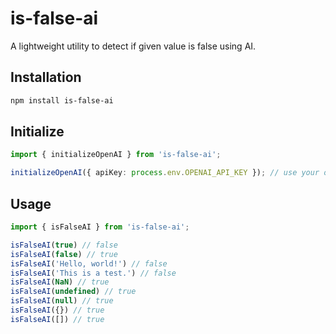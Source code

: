 # is-false-ai

A lightweight utility to detect if given value is false using AI.

## Installation

```bash
npm install is-false-ai
```

## Initialize

```typescript
import { initializeOpenAI } from 'is-false-ai';

initializeOpenAI({ apiKey: process.env.OPENAI_API_KEY }); // use your own OpenAI API key
```

## Usage

```typescript
import { isFalseAI } from 'is-false-ai';

isFalseAI(true) // false
isFalseAI(false) // true
isFalseAI('Hello, world!') // false
isFalseAI('This is a test.') // false
isFalseAI(NaN) // true
isFalseAI(undefined) // true
isFalseAI(null) // true
isFalseAI({}) // true
isFalseAI([]) // true
```
